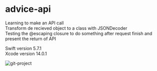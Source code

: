 # advice-api
Learning to make an API call  <br />
Transform de recieved object to a class with JSONDecoder <br />
Testing the @escaping closure to do something after request finish and present the return of API <br />



Swift version 5.7.1 <br />
Xcode version 14.0.1

![git-project](https://user-images.githubusercontent.com/31115922/209452902-d431400d-6085-48ab-bf14-c242fbaab964.gif)
